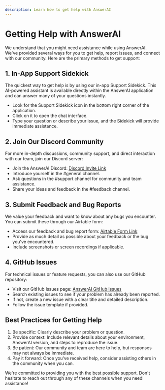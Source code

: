 ```yaml
---
description: Learn how to get help with AnswerAI
---
```


# Getting Help with AnswerAI

We understand that you might need assistance while using AnswerAI. We've provided several ways for you to get help, report issues, and connect with our community. Here are the primary methods to get support:

## 1. In-App Support Sidekick

The quickest way to get help is by using our in-app Support Sidekick. This AI-powered assistant is available directly within the AnswerAI application and can answer many of your questions instantly.

-   Look for the Support Sidekick icon in the bottom right corner of the application.
-   Click on it to open the chat interface.
-   Type your question or describe your issue, and the Sidekick will provide immediate assistance.

## 2. Join Our Discord Community

For more in-depth discussions, community support, and direct interaction with our team, join our Discord server:

-   Join the AnswerAI Discord: [Discord Invite Link](https://discord.gg/X54ywt8pzj) <!-- TODO: Add actual Discord invite link -->
-   Introduce yourself in the #general channel.
-   Ask questions in the #support channel for community and team assistance.
-   Share your ideas and feedback in the #feedback channel.

## 3. Submit Feedback and Bug Reports

We value your feedback and want to know about any bugs you encounter. You can submit these through our Airtable form:

-   Access our feedback and bug report form: [Airtable Form Link](https://airtable.com/appIQM0aGhytwZPAO/pagWTeVKuMvGPcK2F/form) <!-- TODO: Add actual Airtable form link -->
-   Provide as much detail as possible about your feedback or the bug you've encountered.
-   Include screenshots or screen recordings if applicable.

## 4. GitHub Issues

For technical issues or feature requests, you can also use our GitHub repository:

-   Visit our GitHub Issues page: [AnswerAI GitHub Issues](https://github.com/Answers-AI/Flowise/) <!-- TODO: Add actual GitHub Issues link -->
-   Search existing issues to see if your problem has already been reported.
-   If not, create a new issue with a clear title and detailed description.
-   Follow the issue template if provided.

## Best Practices for Getting Help

1. Be specific: Clearly describe your problem or question.
2. Provide context: Include relevant details about your environment, AnswerAI version, and steps to reproduce the issue.
3. Be patient: Our community and team are here to help, but responses may not always be immediate.
4. Pay it forward: Once you've received help, consider assisting others in the community when you can.

We're committed to providing you with the best possible support. Don't hesitate to reach out through any of these channels when you need assistance!
